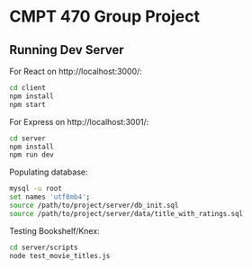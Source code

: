 # CMPT 470 Group Project

## Running Dev Server

For React on http://localhost:3000/:

```bash
cd client
npm install
npm start
```

For Express on http://localhost:3001/:

```bash
cd server
npm install
npm run dev
```

Populating database:

```bash
mysql -u root
set names 'utf8mb4';
source /path/to/project/server/db_init.sql
source /path/to/project/server/data/title_with_ratings.sql
```

Testing Bookshelf/Knex:

```bash
cd server/scripts
node test_movie_titles.js
```
